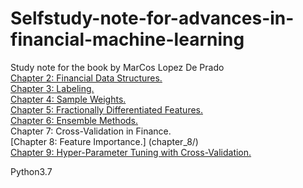 # Selfstudy-note-for-advances-in-financial-machine-learning  
Study note for the book <Advances in Financial Machine Learning> by MarCos Lopez De Prado  
  [Chapter 2: Financial Data Structures.](chapter_2/)  
  [Chapter 3: Labeling.](chapter_3/)  
  [Chapter 4: Sample Weights.](chapter_4/)  
  [Chapter 5: Fractionally Differentiated Features.](chapter_5/)  
  [Chapter 6: Ensemble Methods.](chapter_6/)  
  Chapter 7: Cross-Validation in Finance.   
  [Chapter 8: Feature Importance.] (chapter_8/)  
  [Chapter 9: Hyper-Parameter Tuning with Cross-Validation.](chapter_9/)  
  
  
  
  
  
  

Python3.7
